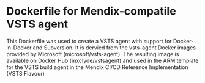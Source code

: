 # Dockerfile for Mendix-compatile VSTS agent

This Dockerfile was used to create a VSTS agent with support for Docker-in-Docker and Subversion.
It is dervied from the vsts-agent Docker images provided by Microsoft (microsoft/vsts-agent).
The resulting image is available on Docker Hub (mxclyde/vstsagent) and used in the ARM template for the VSTS build agent in the
Mendix CI/CD Reference Implementation (VSTS Flavour)
